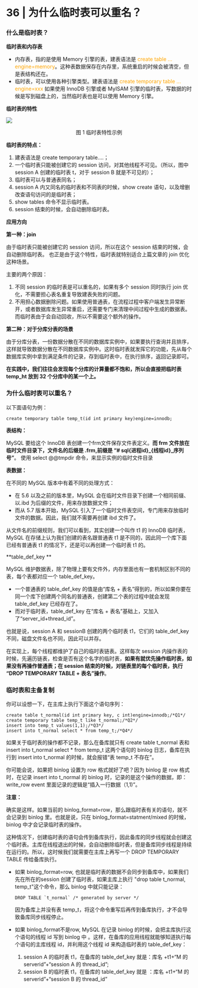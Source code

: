 # 36 | 为什么临时表可以重名？

### 什么是临时表？

**临时表和内存表**

- 内存表，指的是使用 Memory 引擎的表，建表语法是 <font color='orange'>create table ... engine=memory</font>。这种表数据保存在内存里，系统重启的时候会被清空，但是表结构还在。
- 临时表，可以使用各种引擎类型。建表语法是 <font color='orange'>create temporary table ... engine=xxx</font> 如果使用 InnoDB 引擎或者 MyISAM 引擎的临时表，写数据的时候是写到磁盘上的，当然临时表也是可以使用 Memory 引擎。

**临时表的特性**

![](https://raw.githubusercontent.com/dddygin/image-storage/main/blog/image/database/mysql/mysql45/mysql45-36-01.png)

<center>图 1 临时表特性示例</center>

**临时表的特点：**

1. 建表语法是 create temporary table....；
2. 一个临时表只能被创建它的 session 访问，对其他线程不可见。（所以，图中 session A 创建的临时表 t，对于 session B 就是不可见的）；
3. 临时表可以与普通表同名；
4. session A 内又同名的临时表和不同表的时候，show create 语句，以及增删改查语句访问的是临时表；
5. show tables 命令不显示临时表。
6. session 结束的时候，会自动删除临时表。

**应用方向**

**第一种：join**

由于临时表只能被创建它的 session 访问，所以在这个 session 结束的时候，会自动删除临时表。 也正是由于这个特性，临时表就特别适合上篇文章的 join 优化这种场景。

主要的两个原因：

1. 不同 session 的临时表是可以重名的，如果有多个 session 同时执行 join 优化，不需要担心表名重复导致建表失败的问题。
2. 不用担心数据删除问题。如果使用普通表，在流程过程中客户端发生异常断开，或者数据库发生异常重启，还需要专门来清理中间过程中生成的数据表。而临时表由于会自动回收，所以不需要这个额外的操作。

**第二种：对于分库分表的场景**

由于分库分表，一份数据分散在不同的数据库实例中，如果要执行查询并且排序，这样就导致数据分散在不同数据库实例中。这时临时表就发挥它的功能，先从每个数据库实例中拿到满足条件的记录，存到临时表中，在执行排序，返回记录即可。

**在实践中，我们往往会发现每个分库的计算量都不饱和，所以会直接把临时表 temp_ht 放到 32 个分库中的某一个上。**

### 为什么临时表可以重名？

以下面语句为例：

```mysql
create temporary table temp_t(id int primary key)engine=innodb;
```

**表结构：**

MySQL 要给这个 InnoDB 表创建一个frm文件保存文件表定义。**而 frm 文件放在临时文件目录下，文件名的后缀是 .frm,前缀是 “# sql{进程id}\_{线程id}\_序列号”**。 使用 select @@tmpdir 命令，来显示实例的临时文件目录 

**表数据：**

在不同的 MySQL 版本中有着不同的处理方式：

- 在 5.6 以及之前的版本里，MySQL 会在临时文件目录下创建一个相同前缀、以.ibd 为后缀的文件，用来存放数据文件；
- 而从 5.7 版本开始，MySQL 引入了一个临时文件表空间，专门用来存放临时文件的数据。因此，我们就不需要再创建 ibd 文件了。

从文件名的前缀规则，我们可以看到，其实创建一个叫作 t1 的 InnoDB 临时表，MySQL 在存储上认为我们创建的表名跟普通表 t1 是不同的，因此同一个库下面已经有普通表 t1 的情况下，还是可以再创建一个临时表 t1 的。

**table_def_key **

MySQL 维护数据表，除了物理上要有文件外，内存里面也有一套机制区别不同的表，每个表都对应一个 table_def_key。

- 一个普通表的 table_def_key 的值是由“库名 + 表名”得到的，所以如果你要在同一个库下创建两个同名的普通表，创建第二个表的过程中就会发现 table_def_key 已经存在了。
- 而对于临时表，table_def_key 在“库名 + 表名”基础上，又加入了“server_id+thread_id”。

也就是说，session A 和 sessionB 创建的两个临时表 t1，它们的 table_def_key 不同，磁盘文件名也不同，因此可以并存。

在实现上，每个线程都维护了自己的临时表链表。这样每次 session 内操作表的时候，先遍历链表，检查是否有这个名字的临时表，**如果有就优先操作临时表，如果没有再操作普通表；在 session 结束的时候，对链表里的每个临时表，执行 “DROP TEMPORARY TABLE + 表名”操作**。

### 临时表和主备复制

 你可以设想一下，在主库上执行下面这个语句序列： 

```msyql
create table t_normal(id int primary key, c int)engine=innodb;/*Q1*/
create temporary table temp_t like t_normal;/*Q2*/
insert into temp_t values(1,1);/*Q3*/
insert into t_normal select * from temp_t;/*Q4*/
```

如果关于临时表的操作都不记录，那么在备库就只有 create table t_normal 表和 insert into t_normal select * from temp_t 这两个语句的 binlog 日志，备库在执行到 insert into t_normal 的时候，就会报错“表 temp_t 不存在”。

你可能会说，如果把 binlog 设置为 row 格式就好了吧？因为 binlog 是 row 格式时，在记录 insert into t_normal 的 binlog 时，记录的是这个操作的数据，即：write_row event 里面记录的逻辑是“插入一行数据（1,1)”。

**注意：**

确实是这样。如果当前的 binlog_format=row，那么跟临时表有关的语句，就不会记录到 binlog 里。也就是说，只在 binlog_format=statment/mixed 的时候，binlog 中才会记录临时表的操作。

这种情况下，创建临时表的语句会传到备库执行，因此备库的同步线程就会创建这个临时表。主库在线程退出的时候，会自动删除临时表，但是备库同步线程是持续在运行的。所以，这时候我们就需要在主库上再写一个 DROP TEMPORARY TABLE 传给备库执行。

- 如果 binlog_format=row, 也就是临时表的数据不会同步到备库中，如果我们先在所在的session 创建了临时表，如果主库上执行 "drop table t_normal, temp_t"这个命令，那么 binlog 中就只能记录：

  ```msyql
  DROP TABLE `t_normal` /* generated by server */
  ```

  因为备库上并没有表 temp_t，将这个命令重写后再传到备库执行，才不会导致备库同步线程停止。

  

- 如果 binlog_format不是row, MySQL 在记录 binlog 的时候，会把主库执行这个语句的线程 id 写到 binlog 中 。这样，在备库的应用线程就能够知道执行每个语句的主库线程 id，并利用这个线程 id 来构造临时表的 table_def_key：

  1.  session A 的临时表 t1，在备库的 table_def_key 就是：库名 +t1+“M 的 serverid”+“session A 的 thread_id”; 
  2.  session B 的临时表 t1，在备库的 table_def_key 就是 ：库名 +t1+“M 的 serverid”+“session B 的 thread_id” 

